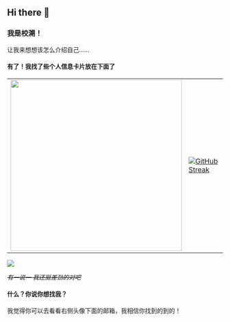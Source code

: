 ## Hi there 👋

### 我是校溯！
让我来想想该怎么介绍自己……

#### 有了！我找了些个人信息卡片放在下面了

<table>
  <tr>
    <td>
      <img align="center" width="400" src="https://github-readme-stats.vercel.app/api?username=xiaosuyyds&theme=transparent&include_all_commits=true&show_icons=true&hide_border=true" />
    </td>
    <td>
      <a href="https://git.io/streak-stats"><img src="https://streak-stats.demolab.com?user=xiaosuyyds" alt="GitHub Streak" /></a>
    </td>
  </tr>
</table>
<img src="https://github-readme-activity-graph.vercel.app/graph?username=xiaosuyyds&theme=github-compact&hide_border=true&area=true" />

~~*有一说一 我还挺差劲的对吧*~~

#### 什么？你说你想找我？
我觉得你可以去看看右侧头像下面的邮箱，我相信你找到的到的！
